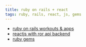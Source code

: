 ```yaml
---
title: ruby on rails + react
tags: ruby, rails, react, js, gems
---
```


<ul>
    <li>
        <a href="https://github.com/nchikkam/ror-zwoelf-apps">
            ruby on rails workouts & apps
        </a>
    </li>
    <li>
        <a href="https://rails-i2t6.onrender.com/">
            reactjs with ror api backend
        </a>
    </li>
    <li>
        <a href="https://rubygems.org/profiles/nryn">
            ruby gems
        </a>
    </li>
</ul>